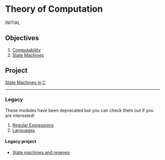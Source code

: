 # Theory of Computation
INITIAL
## Objectives

1. [Computability](objectives/computability)
2. [State Machines](objectives/state-machines)

## Project
[State Machines in C](project)

----------------

### Legacy

These modules have been deprecated but you can check them out if you are interested!
1. [Regular Expressions](legacy/objectives/regex)
2. [Languages](legacy/objectives/languages)

#### Legacy project
* [State machines and regexes](legacy/projects/state-mach-regex)
